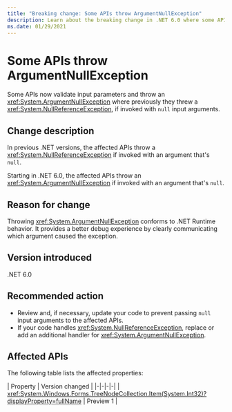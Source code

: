 ```yaml
---
title: "Breaking change: Some APIs throw ArgumentNullException"
description: Learn about the breaking change in .NET 6.0 where some APIs validate arguments and now throw an ArgumentNullException.
ms.date: 01/29/2021
---
```

# Some APIs throw ArgumentNullException

Some APIs now validate input parameters and throw an <xref:System.ArgumentNullException> where previously they threw a <xref:System.NullReferenceException>, if invoked with `null` input arguments.

## Change description

In previous .NET versions, the affected APIs throw a <xref:System.NullReferenceException> if invoked with an argument that's `null`.

Starting in .NET 6.0, the affected APIs throw an <xref:System.ArgumentNullException> if invoked with an argument that's `null`.

## Reason for change

Throwing <xref:System.ArgumentNullException> conforms to .NET Runtime behavior. It provides a better debug experience by clearly communicating which argument caused the exception.

## Version introduced

.NET 6.0

## Recommended action

- Review and, if necessary, update your code to prevent passing `null` input arguments to the affected APIs.
- If your code handles <xref:System.NullReferenceException>, replace or add an additional handler for <xref:System.ArgumentNullException>.

## Affected APIs

The following table lists the affected properties:

| Property | Version changed |
|-|-|-|-|
| <xref:System.Windows.Forms.TreeNodeCollection.Item(System.Int32)?displayProperty=fullName> | Preview 1 |

<!--

### Affected APIs

- `P:System.Windows.Forms.TreeNodeCollection.Item(System.Int32)`

### Category

Windows Forms

-->
